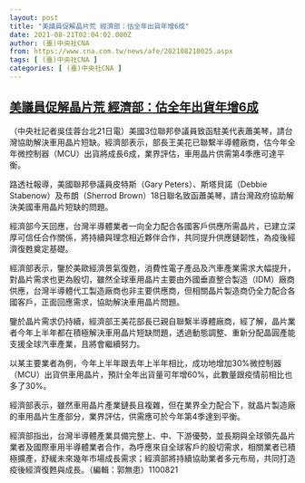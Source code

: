 ```yaml
---
layout: post
title: "美議員促解晶片荒 經濟部：估全年出貨年增6成"
date: 2021-08-21T02:04:02.000Z
author: (臺)中央社CNA
from: https://www.cna.com.tw/news/afe/202108210025.aspx
tags: [ (臺)中央社CNA ]
categories: [ (臺)中央社CNA ]
---
```

<!--1629511442000-->
[美議員促解晶片荒 經濟部：估全年出貨年增6成](https://www.cna.com.tw/news/afe/202108210025.aspx)
------

<div>
<div></div><div class="paragraph"><p>（中央社記者吳佳蓉台北21日電）美國3位聯邦參議員致函駐美代表蕭美琴，請台灣協助解決車用晶片短缺。經濟部表示，部長王美花已聯繫半導體廠商，估今年全年微控制器（MCU）出貨將成長6成，業界評估，車用晶片供需第4季應可達平衡。</p><p>路透社報導，美國聯邦參議員皮特斯（Gary Peters）、斯塔貝諾（Debbie Stabenow）及布朗（Sherrod Brown）18日聯名致函蕭美琴，請台灣政府協助解決美國車用晶片短缺的問題。</p><p>經濟部今天回應，台灣半導體業者一向全力配合各國客戶供應所需晶片，已建立深厚可信任合作關係，將持續與理念相近夥伴合作，共同提升供應鏈韌性，為疫後經濟復甦奠定基礎。</p><p>經濟部表示，鑒於美歐經濟景氣復甦，消費性電子產品及汽車產業需求大幅提升，對晶片需求也更為殷切，雖然全球車用晶片主要由外國垂直整合製造（IDM）廠商供應，台灣半導體代工製造廠商也非主要供應商，但相關晶片製造商仍全力配合各國客戶，正面回應需求，協助解決車用晶片問題。</p><p>鑒於晶片需求仍持續，經濟部王美花部長已親自聯繫半導體廠商，經了解，晶片業者今年上半年都在積極解決車用晶片短缺問題，透過動態調整、重新分配晶圓產能支援全球汽車產業，且將會繼續努力。</p><p>以某主要業者為例，今年上半年跟去年上半年相比，成功地增加30%微控制器（MCU）出貨供車用晶片，預計全年出貨量可年增60%，此數量跟疫情前相比也多了30%。</p><p>經濟部表示，雖然車用晶片產業鏈長且複雜，但在業界全力配合下，就晶片製造廠的車用晶片生產部分，業界評估，供需應可於今年第4季達到平衡。</p><p>經濟部指出，台灣半導體產業具備完整上、中、下游優勢，並長期與全球領先晶片業者及國際車用半導體業者合作，為呼應來自全球客戶的殷切需求，相關業者已積極擴產，舒緩未來幾年市場成長需求；經濟部將持續協助業者多元布局，共同打造疫後經濟復甦與成長。（編輯：郭無患）1100821</p></div>
</div>
